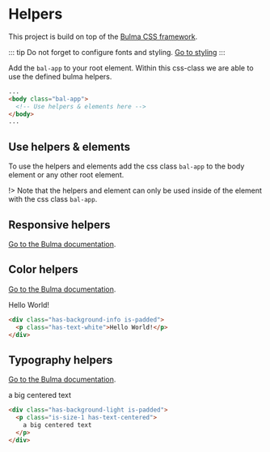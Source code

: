 # Helpers

This project is build on top of the [Bulma CSS framework](https://bulma.io/).

::: tip
Do not forget to configure fonts and styling. [Go to styling](introduction/styling.md)
:::

Add the `bal-app` to your root element. Within this css-class we are able to use the defined bulma helpers.

```html
...
<body class="bal-app">
  <!-- Use helpers & elements here -->
</body>
...
```

## Use helpers & elements

To use the helpers and elements add the css class `bal-app` to the body element or any other root element.

!> Note that the helpers and element can only be used inside of the element with the css class `bal-app`.

<!-- The snippet.plugin looks for the html lang, so to avoid that we use xml here -->

## Responsive helpers

[Go to the Bulma documentation](https://bulma.io/documentation/modifiers/responsive-helpers/).

## Color helpers

[Go to the Bulma documentation](https://bulma.io/documentation/modifiers/color-helpers/).

<docs-demo>
<div class="has-background-info is-padded">
  <p class="has-text-white">Hello World!</p>
</div>
</docs-demo>

```html
<div class="has-background-info is-padded">
  <p class="has-text-white">Hello World!</p>
</div>
```

## Typography helpers

[Go to the Bulma documentation](https://bulma.io/documentation/modifiers/typography-helpers/).

<docs-demo>
<div class="has-background-light is-padded">
  <p class="is-size-1 has-text-centered">
    a big centered text
  </p>
</div>
</docs-demo>

```html
<div class="has-background-light is-padded">
  <p class="is-size-1 has-text-centered">
    a big centered text
  </p>
</div>
```

